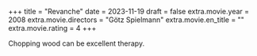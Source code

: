 +++
title = "Revanche"
date = 2023-11-19
draft = false
extra.movie.year = 2008
extra.movie.directors = "Götz Spielmann"
extra.movie.en_title = ""
extra.movie.rating = 4
+++

Chopping wood can be excellent therapy.<!-- more -->